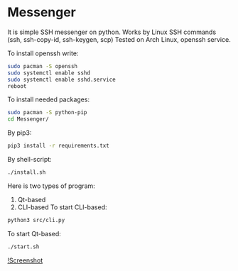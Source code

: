 # Messenger

It is simple SSH messenger on python.
Works by Linux SSH commands (ssh, ssh-copy-id, ssh-keygen, scp)
Tested on Arch Linux, openssh service.

To install openssh write:
```bash
sudo pacman -S openssh
sudo systemctl enable sshd
sudo systemctl enable sshd.service
reboot
```
To install needed packages:
```bash
sudo pacman -S python-pip
cd Messenger/
```
By pip3:
```bash
pip3 install -r requirements.txt
```
By shell-script:
```bash
./install.sh
```
Here is two types of program:
1. Qt-based
2. CLI-based
To start CLI-based:
```bash
python3 src/cli.py
```
To start Qt-based:
```bash
./start.sh
```
[!Screenshot](/home/arthur/git0.png)
